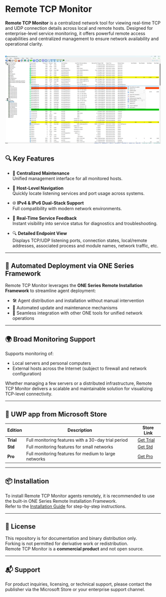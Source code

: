 # Remote TCP Monitor

**Remote TCP Monitor** is a centralized network tool for viewing real-time TCP and UDP connection details across local and remote hosts. Designed for enterprise-level service monitoring, it offers powerful remote access capabilities and centralized management to ensure network availability and operational clarity.

![ORT GUI](images/ORT_GUI.png)
---

## 🔍 Key Features

- 🔧 **Centralized Maintenance**  
  Unified management interface for all monitored hosts.

- 🧭 **Host-Level Navigation**  
  Quickly locate listening services and port usage across systems.

- 🌐 **IPv4 & IPv6 Dual-Stack Support**  
  Full compatibility with modern network environments.

- 📌 **Real-Time Service Feedback**  
  Instant visibility into service status for diagnostics and troubleshooting.

- 🔍 **Detailed Endpoint View**  
  Displays TCP/UDP listening ports, connection states, local/remote addresses, associated process and module names, network traffic, etc.

---

## 🚀 Automated Deployment via ONE Series Framework

Remote TCP Monitor leverages the **ONE Series Remote Installation Framework** to streamline agent deployment:

- 🛠️ Agent distribution and installation without manual intervention  
- 🔄 Automated update and maintenance mechanisms  
- 🧩 Seamless integration with other ONE tools for unified network operations

---

## 🌍 Broad Monitoring Support

Supports monitoring of:

- Local servers and personal computers  
- External hosts across the Internet (subject to firewall and network configuration)

Whether managing a few servers or a distributed infrastructure, Remote TCP Monitor delivers a scalable and maintainable solution for visualizing TCP-level connectivity.

---

## 🛒 UWP app from Microsoft Store

| Edition | Description | Store Link |
|--------|-------------|------------|
| **Trial** | Full monitoring features with a 30-day trial period | [Get Trial](https://apps.microsoft.com/detail/9N9VFVV2KVJG?hl=en-us&gl=CN&ocid=pdpshare) |
| **Std** | Full monitoring features for small networks | [Get Std](https://apps.microsoft.com/detail/9N0M98DCR26T?hl=en-us&gl=CN&ocid=pdpshare) |
| **Pro** | Full monitoring features for medium to large networks | [Get Pro](https://apps.microsoft.com/detail/9P4GP7TWN8ML?hl=en-us&gl=CN&ocid=pdpshare) |

---

## 📦 Installation

To install Remote TCP Monitor agents remotely, it is recommended to use the built-in ONE Series Remote Installation Framework.  
Refer to the [Installation Guide](docs/installation.md) for step-by-step instructions.

---

## 📄 License

This repository is for documentation and binary distribution only.  
Forking is not permitted for derivative work or redistribution.  
Remote TCP Monitor is a **commercial product** and not open source.

---

## 📬 Support

For product inquiries, licensing, or technical support, please contact the publisher via the Microsoft Store or your enterprise support channel.

